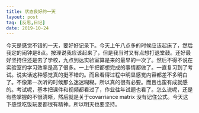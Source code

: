 ```yaml
---
title: 状态良好的一天
layout: post
tag: [反思,日记]
date: 2019-10-24
---
```

今天是感觉不错的一天，要好好记录下。今天上午八点多的时候应该起床了，然后我定的闹钟是8点。按理说我应该起来了，但是我当时又有点想打退堂鼓。还好最好坚持住还是去了学校，九点到达实验室算是来的最早的一次了。然后不得不说在实验室的学习效率是高了很多。一上午把都想完成的事情都做了。一直复习到了考试。说实话这种感觉真的挺不错的。而且看得过程中明显感觉内容都差不多明白了。不像第一次听的时候那么迷迷糊糊。所以真的很有必要。而且也蛮有成就感的。考试呢，基本把课件和视频都看过了，作业往年试题也看了。怎么说呢，还是有些掌握的不很清晰，然后就是关于covarriance matrix 没有记住公式。今天这下感觉吃饭玩耍都很有精神。所以明天也要坚持。
